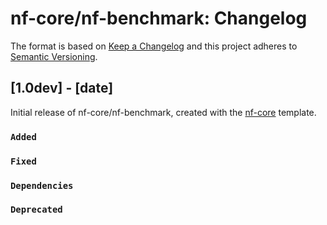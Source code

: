 # nf-core/nf-benchmark: Changelog

The format is based on [Keep a Changelog](https://keepachangelog.com/en/1.0.0/)
and this project adheres to [Semantic Versioning](https://semver.org/spec/v2.0.0.html).

## [1.0dev] - [date]

Initial release of nf-core/nf-benchmark, created with the [nf-core](https://nf-co.re/) template.

### `Added`

### `Fixed`

### `Dependencies`

### `Deprecated`
